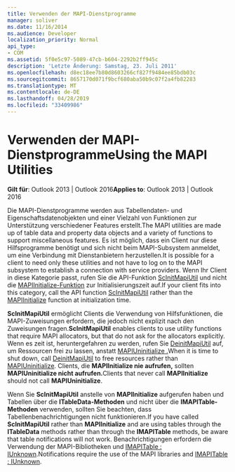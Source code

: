 ```yaml
---
title: Verwenden der MAPI-Dienstprogramme
manager: soliver
ms.date: 11/16/2014
ms.audience: Developer
localization_priority: Normal
api_type:
- COM
ms.assetid: 5f0e5c97-5089-47cb-b604-2292b2ff945c
description: 'Letzte Änderung: Samstag, 23. Juli 2011'
ms.openlocfilehash: d8ec18ee7b80d8603266cf827f9484ee85bdb03c
ms.sourcegitcommit: 8657170d071f9bcf680aba50b9c07f2a4fb82283
ms.translationtype: MT
ms.contentlocale: de-DE
ms.lasthandoff: 04/28/2019
ms.locfileid: "33409986"
---
```

# <a name="using-the-mapi-utilities"></a><span data-ttu-id="d4079-103">Verwenden der MAPI-Dienstprogramme</span><span class="sxs-lookup"><span data-stu-id="d4079-103">Using the MAPI Utilities</span></span>

  
  
<span data-ttu-id="d4079-104">**Gilt für**: Outlook 2013 | Outlook 2016</span><span class="sxs-lookup"><span data-stu-id="d4079-104">**Applies to**: Outlook 2013 | Outlook 2016</span></span> 
  
<span data-ttu-id="d4079-105">Die MAPI-Dienstprogramme werden aus Tabellendaten- und Eigenschaftsdatenobjekten und einer Vielzahl von Funktionen zur Unterstützung verschiedener Features erstellt.</span><span class="sxs-lookup"><span data-stu-id="d4079-105">The MAPI utilities are made up of table data and property data objects and a variety of functions to support miscellaneous features.</span></span> <span data-ttu-id="d4079-106">Es ist möglich, dass ein Client nur diese Hilfsprogramme benötigt und sich nicht beim MAPI-Subsystem anmeldet, um eine Verbindung mit Dienstanbietern herzustellen.</span><span class="sxs-lookup"><span data-stu-id="d4079-106">It is possible for a client to need only these utilities and not have to log on to the MAPI subsystem to establish a connection with service providers.</span></span> <span data-ttu-id="d4079-107">Wenn Ihr Client in diese Kategorie passt, rufen Sie die API-Funktion [ScInitMapiUtil](scinitmapiutil.md) und nicht die [MAPIInitialize-Funktion](mapiinitialize.md) zur Initialisierungszeit auf.</span><span class="sxs-lookup"><span data-stu-id="d4079-107">If your client fits into this category, call the API function [ScInitMapiUtil](scinitmapiutil.md) rather than the [MAPIInitialize](mapiinitialize.md) function at initialization time.</span></span> 
  
 <span data-ttu-id="d4079-108">**ScInitMapiUtil** ermöglicht Clients die Verwendung von Hilfsfunktionen, die MAPI-Zuweisungen erfordern, die jedoch nicht explizit nach den Zuweisungen fragen.</span><span class="sxs-lookup"><span data-stu-id="d4079-108">**ScInitMapiUtil** enables clients to use utility functions that require MAPI allocators, but that do not ask for the allocators explicitly.</span></span> <span data-ttu-id="d4079-109">Wenn es zeit ist, heruntergefahren zu werden, rufen Sie [DeinitMapiUtil](deinitmapiutil.md) auf, um Ressourcen frei zu lassen, anstatt [MAPIUninitialize .](mapiuninitialize.md)</span><span class="sxs-lookup"><span data-stu-id="d4079-109">When it is time to shut down, call [DeinitMapiUtil](deinitmapiutil.md) to free resources rather than [MAPIUninitialize](mapiuninitialize.md).</span></span> <span data-ttu-id="d4079-110">Clients, die **MAPIInitialize nie aufrufen,** sollten **MAPIUninitialize nicht aufrufen.**</span><span class="sxs-lookup"><span data-stu-id="d4079-110">Clients that never call **MAPIInitialize** should not call **MAPIUninitialize**.</span></span>
  
<span data-ttu-id="d4079-111">Wenn Sie **ScInitMapiUtil** anstelle von **MAPIInitialize** aufgerufen haben und Tabellen über die **ITableData-Methoden** und nicht über die **IMAPITable-Methoden** verwenden, sollten Sie beachten, dass Tabellenbenachrichtigungen nicht funktionieren.</span><span class="sxs-lookup"><span data-stu-id="d4079-111">If you have called **ScInitMapiUtil** rather than **MAPIInitialize** and are using tables through the **ITableData** methods rather than through the **IMAPITable** methods, be aware that table notifications will not work.</span></span> <span data-ttu-id="d4079-112">Benachrichtigungen erfordern die Verwendung der MAPI-Bibliotheken und [IMAPITable : IUnknown](imapitableiunknown.md).</span><span class="sxs-lookup"><span data-stu-id="d4079-112">Notifications require the use of the MAPI libraries and [IMAPITable : IUnknown](imapitableiunknown.md).</span></span>
  

